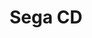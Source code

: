 ---
title: 'Sega CD'
slug: sega-cd
company: sega
logo: '<path d="M200,16 L200,44 L0,44 L0,16 L200,16 Z M198,18 L2,18 L2,42 L198,42 L198,18 Z M58.888,18.839 L58.888,23.693 L58.391,23.693 C58.391,23.167 58.036,22.933 57.183,22.933 L40.091,22.933 L40.091,28.139 L51.249,28.139 C52.101,28.139 52.457,27.905 52.457,27.379 L52.954,27.379 L52.954,32.291 L52.457,32.291 C52.457,32.057 52.386,31.882 52.172,31.765 C51.995,31.648 51.675,31.589 51.249,31.589 L40.091,31.589 L40.091,37.322 L57.503,37.322 C58.355,37.322 58.711,37.087 58.711,36.62 L59.208,36.62 L59.208,41.416 L58.711,41.416 C58.711,41.006 58.355,40.772 57.503,40.772 L34.121,40.772 L34.121,40.363 C34.903,40.363 35.045,40.129 35.045,39.485 L35.045,20.769 C35.045,20.125 34.902,19.892 34.121,19.892 L34.121,19.482 L57.183,19.482 C58.036,19.482 58.391,19.248 58.391,18.839 L58.888,18.839 Z M18.594,19.19 C20.5261875,19.19 22.2779063,19.4069922 23.78629,19.7053564 L24.3765167,19.8287205 L24.3765167,19.8287205 L24.9398935,19.9588355 C25.0315025,19.9809767 25.1219554,20.0033189 25.2112338,20.0258218 L25.7326594,20.1624465 C25.8171648,20.1854316 25.9004583,20.208497 25.9825212,20.2316027 L26.459984,20.3703973 L26.459984,20.3703973 L26.9070205,20.5082275 L26.9070205,20.5082275 L27.5185703,20.7089453 L27.5185703,20.7089453 L28.0566318,20.8966436 L28.0566318,20.8966436 L29.1997109,21.3165234 L29.1997109,21.3165234 L29.4136436,21.3870459 L29.4136436,21.3870459 L29.5072426,21.409147 C29.5195122,21.4110356 29.5301042,21.412 29.539,21.412 C29.9086,21.412 30.02796,21.33776 30.115704,21.263008 L30.179,21.208 L30.747,21.354 L28.011,25.74 L27.442,25.477 C27.478,25.36 27.513,25.214 27.513,25.068 C27.513,25.0437447 27.499392,25.0126935 27.472407,24.9758129 L27.4006694,24.8945654 C27.3857633,24.8798242 27.3693879,24.8645068 27.3515518,24.8486491 L27.2270758,24.747305 L27.2270758,24.747305 L27.0679541,24.6347107 C27.0385695,24.6151029 27.0077584,24.5950979 26.9755294,24.5747315 L26.7652088,24.4484831 C26.7273424,24.4268144 26.6880751,24.4048559 26.6474156,24.3826433 L26.3868199,24.2466064 C26.3406256,24.223521 26.2930562,24.2002531 26.2441201,24.1768387 L25.9341731,24.0348786 L25.9341731,24.0348786 L25.5918383,23.8911173 C25.5321063,23.8671024 25.471042,23.8430841 25.4086538,23.8190981 L25.0185072,23.6758562 L25.0185072,23.6758562 L24.5969992,23.5351081 C24.4513152,23.4887986 24.3004728,23.4431911 24.1445404,23.3985718 L23.6615413,23.2679653 C23.5785192,23.2467872 23.4942417,23.2259277 23.4087174,23.2054226 L22.8806776,23.086932 C21.6139923,22.8217148 20.1062766,22.64 18.381,22.64 C12.838,22.64 10.457,24.044 10.457,25.857 C10.457,27.00804 11.6625104,27.4785936 13.4948862,27.6753491 L13.965705,27.7190691 C14.0462398,27.7254836 14.1277792,27.7314815 14.2102813,27.7370924 L14.7165119,27.7663478 L14.7165119,27.7663478 L15.243839,27.7877252 L15.243839,27.7877252 L16.0699904,27.8081092 L16.0699904,27.8081092 L17.824008,27.824296 L17.824008,27.824296 L19.3570573,27.8354014 L19.3570573,27.8354014 L20.2939649,27.8509092 L20.2939649,27.8509092 L20.9215,27.867875 L20.9215,27.867875 L21.5490351,27.89179 C21.6535127,27.8964333 21.7579066,27.9014251 21.8621748,27.9067947 L22.4859428,27.9437811 L22.4859428,27.9437811 L23.1046877,27.9912471 C27.5162279,28.3723445 31.386,29.66959 31.386,34.222 C31.386,38.082 26.838,41.065 17.741,41.065 C17.3075,41.065 16.889455,41.0592975 16.4863011,41.0484627 L15.6996811,41.0201192 C15.3161315,41.0026949 14.947097,40.9805185 14.5920139,40.9541603 L13.9002824,40.896037 C13.7880384,40.8854769 13.6773028,40.8744943 13.5680547,40.8631104 L12.9302489,40.7901606 C12.7234856,40.7643515 12.5225052,40.7371063 12.3271406,40.7085938 L11.7577273,40.6194235 C11.6655773,40.6039846 11.5747895,40.588271 11.485343,40.572304 L10.9645926,40.4736296 C10.8804278,40.4567333 10.7975625,40.4396258 10.7159759,40.4223283 L10.2416329,40.3164307 C10.1650773,40.2984573 10.0897587,40.280336 10.015656,40.262088 L9.58546493,40.1512483 L9.58546493,40.1512483 L9.18345541,40.038381 L9.18345541,40.038381 L8.808625,39.9245 L8.808625,39.9245 L8.45997126,39.810619 L8.45997126,39.810619 L7.98387905,39.642015 L7.98387905,39.642015 L7.56104559,39.4791136 L7.56104559,39.4791136 L6.86162193,39.1841043 L6.86162193,39.1841043 L6.33463426,38.952963 L6.33463426,38.952963 L6.1273458,38.8698965 L6.1273458,38.8698965 L6.00767303,38.8288808 L6.00767303,38.8288808 L5.90164638,38.8005372 L5.90164638,38.8005372 L5.80826338,38.7858797 C5.7936975,38.7846336 5.77961667,38.784 5.766,38.784 C5.6595,38.784 5.5795,38.8205 5.504,38.868 L5.35248148,38.9701111 C5.32605556,38.9870556 5.2985,39.0033333 5.269,39.018 L4.807,38.93 L7.756,33.958 L8.325,34.192 L8.317512,34.263616 L8.317512,34.263616 L8.278344,34.428592 C8.26452,34.49216 8.253,34.5668 8.253,34.66 C8.253,35.9085957 10.6523934,36.8965813 13.7014418,37.3476024 L14.2458968,37.421564 C14.4293924,37.4443224 14.6147797,37.4651666 14.8017027,37.4840402 L15.3667224,37.5346933 C15.5563605,37.5495696 15.7471782,37.5624192 15.9388192,37.5731858 L16.5158561,37.5991803 C16.8052535,37.6089968 17.0957021,37.614 17.386,37.614 C18.1181132,37.614 18.7955792,37.5945198 19.4213882,37.557634 L20.030089,37.5150233 L20.030089,37.5150233 L20.6050163,37.4612699 C21.0702347,37.4119607 21.5009645,37.3515249 21.8989362,37.2811632 L22.3608892,37.1920414 C25.0395927,36.6296461 26.056,35.5775849 26.056,34.484 C26.056,32.9635306 24.6028534,32.3466235 22.4676176,32.0795515 L21.9631137,32.0238776 L21.9631137,32.0238776 L21.4364994,31.9791116 L21.4364994,31.9791116 L20.8898804,31.9437413 L20.8898804,31.9437413 L20.0370496,31.9049949 L20.0370496,31.9049949 L19.151053,31.8788826 L19.151053,31.8788826 L16.3651388,31.8253127 L16.3651388,31.8253127 L15.417549,31.7986992 L15.417549,31.7986992 L14.7866998,31.7741138 L14.7866998,31.7741138 L14.1590092,31.7422895 C14.0547744,31.7362982 13.9507588,31.7299423 13.8470065,31.7231903 L13.2280022,31.6776725 L13.2280022,31.6776725 L12.6174209,31.6211353 C8.68057986,31.2145545 5.411,30.0137857 5.411,26.15 C5.411,22.1086613 9.66638215,20.0065697 15.0134885,19.387878 L15.6474058,19.3219071 L15.6474058,19.3219071 L16.2902519,19.2694589 C17.0450023,19.2160934 17.8156452,19.19 18.594,19.19 Z M77.257,19.189 C79.6567647,19.189 81.9602249,19.5660796 83.8294771,19.9929471 L84.6030159,20.1779843 C84.7271799,20.2090138 84.8488824,20.2400588 84.968,20.271 L87.4188996,21.1510516 L87.4188996,21.1510516 L87.960935,21.3352965 L87.960935,21.3352965 L88.2563602,21.4251856 L88.2563602,21.4251856 L88.3956929,21.4592959 C88.4341059,21.4670151 88.4643478,21.471 88.486,21.471 C88.806,21.471 89.126,21.324 89.268,21.149 L89.765,21.324 L86.319,26.12 L85.821,25.857 C85.856,25.74 85.892,25.565 85.892,25.36 C85.892,25.005087 85.3043289,24.511448 84.3057395,24.0419952 L83.9578996,23.8866302 C83.5953254,23.732608 83.1892757,23.5832843 82.746297,23.444693 L82.2912511,23.3099027 C81.7465686,23.1573424 81.1545916,23.0221277 80.5257157,22.9138399 L79.9778851,22.8278397 C79.1433119,22.7094012 78.2526522,22.64 77.328,22.64 C71.359,22.64 66.526,25.068 66.526,30.011 C66.526,35.187 71.359,37.613 76.831,37.613 C80.1895,37.613 82.5079375,36.9059375 83.9069687,36.2811406 L84.2376421,36.1271121 L84.2376421,36.1271121 L84.5304258,35.979252 L84.5304258,35.979252 L84.7857388,35.840301 L84.7857388,35.840301 L85.004,35.713 L85.004,35.713 L85.004,33.286 L78.892,33.286 C78.182,33.286 77.755,33.578 77.755,33.987 L77.257,33.987 L77.257,28.841 L77.755,28.841 C77.755,29.25 78.182,29.542 78.892,29.542 L90.725,29.542 L90.725,29.952 C90.369,30.011 90.05,30.244 90.05,30.888 L90.05,36.649 C90.05,37.117 90.227,37.292 90.689,37.38 L90.689,37.789 L90.1608466,38.0313145 L90.1608466,38.0313145 L89.7564926,38.2090917 L89.7564926,38.2090917 L89.3122731,38.3972917 L89.3122731,38.3972917 L88.8298473,38.5937161 L88.8298473,38.5937161 L88.3108743,38.7961668 L88.3108743,38.7961668 L87.7570134,39.0024455 L87.7570134,39.0024455 L87.1699238,39.2103539 C87.0693987,39.245019 86.9675581,39.2796603 86.8644368,39.3142323 L86.2306152,39.5204636 C86.0144023,39.5886851 85.7933427,39.6562624 85.5677129,39.722829 L84.8773892,39.9191302 C82.5324512,40.5609184 79.7581429,41.065 76.831,41.065 C68.658,41.065 61.48,37.73 61.48,30.127 C61.48,22.523 69.866,19.189 77.257,19.189 Z M110.941,19.482 L110.941,19.892 C110.409,19.95 110.195,20.125 110.195,20.33 C110.195,20.564 110.337,20.798 110.515,21.091 L120.82,39.252 L120.991607,39.5601465 C121.361938,40.2068125 121.55225,40.363 122.205,40.363 L122.205,40.773 L115.134,40.773 L115.134,40.363 C115.596,40.363 115.774,40.217 115.774,40.071 L115.769217,40.0043476 L115.769217,40.0043476 L115.744217,39.9005397 L115.744217,39.9005397 L115.691207,39.7654176 L115.691207,39.7654176 L115.57438,39.5288099 L115.57438,39.5288099 L115.341111,39.1055234 L115.341111,39.1055234 L113.228699,35.430316 C113.177804,35.3410474 113.125911,35.2499556 113.073,35.157 L100.885,35.157 L100.311545,36.204102 L100.311545,36.204102 L99.6102031,37.452375 L99.6102031,37.452375 L98.5295381,39.320523 L98.5295381,39.320523 L98.4064844,39.5535 L98.4064844,39.5535 L98.36292,39.647304 L98.36292,39.647304 L98.3179277,39.7660078 L98.3179277,39.7660078 L98.3004141,39.8337699 L98.3004141,39.8337699 L98.2920149,39.8950686 C98.2913331,39.9048719 98.291,39.9145 98.291,39.924 C98.291,40.188 98.504,40.334 98.824,40.363 L98.824,40.772 L92.499,40.772 L92.499,40.363 C93.059,40.337625 93.2920781,40.2226719 93.6745488,39.5672832 L93.849,39.252 L93.849,39.252 L103.55,21.296 L103.705359,21.0398076 C103.832327,20.8238163 103.941,20.6058571 103.941,20.418 C103.941,20.097 103.657,19.95 103.194,19.892 L103.194,19.482 L110.941,19.482 Z M197,19 L197,41 L128,41 L128,19 L197,19 Z M159.2829,23.0270178 L159.692,22.922 L159.692,22.922 L158.71241,23.08456 L158.71241,23.08456 L157.742421,23.2526829 L157.742421,23.2526829 L156.306417,23.5149144 L156.306417,23.5149144 L154.894536,23.788676 L154.894536,23.788676 L153.967431,23.9772971 L153.967431,23.9772971 L153.05217,24.1706042 L153.05217,24.1706042 L151.702464,24.4689676 L151.702464,24.4689676 L150.381928,24.776888 L150.381928,24.776888 L149.092076,25.0937735 L149.092076,25.0937735 L148.249969,25.3097188 L148.249969,25.3097188 L147.42262,25.52921 L147.42262,25.52921 L146.210252,25.864712 L146.210252,25.864712 L145.421763,26.0923009 L145.421763,26.0923009 L144.649604,26.322822 L144.649604,26.322822 L143.522962,26.6737176 L143.522962,26.6737176 L142.793587,26.9108017 L142.793587,26.9108017 L141.733226,27.2707196 C141.617702,27.3109784 141.502951,27.3513228 141.388984,27.3917491 L140.714652,27.6352618 L140.714652,27.6352618 L140.059565,27.8805665 L140.059565,27.8805665 L139.424171,28.1274879 L139.424171,28.1274879 L138.80892,28.3758505 L138.80892,28.3758505 L138.21426,28.6254791 C138.11689,28.6671797 138.020398,28.7089256 137.924791,28.7507133 L137.361858,29.0019119 L137.361858,29.0019119 L136.820636,29.253938 L136.820636,29.253938 L136.301576,29.506616 L136.301576,29.506616 L135.805125,29.7597707 C135.64346,29.8442155 135.485637,29.9287106 135.331732,30.0132266 L134.881846,30.2668084 C134.735852,30.3513372 134.59385,30.4358577 134.455915,30.5203407 L134.054388,30.773648 C132.173373,31.9971406 131.16323,33.2066053 131.251898,34.3129248 L131.265,34.427 C131.4354,35.5646 132.77148,36.46352 135.003078,37.103537 L135.461258,37.2280824 L135.461258,37.2280824 L135.942838,37.3456877 L135.942838,37.3456877 L136.447338,37.4563171 C136.533304,37.474172 136.620206,37.4917347 136.708032,37.5090045 L137.246012,37.6091025 L137.246012,37.6091025 L137.80571,37.7021346 L137.80571,37.7021346 L138.386647,37.7880649 L138.386647,37.7880649 L138.988343,37.8668574 L138.988343,37.8668574 L139.610317,37.9384762 L139.610317,37.9384762 L140.25209,38.0028853 L140.25209,38.0028853 L140.91318,38.0600488 L140.91318,38.0600488 L141.939985,38.1321299 L141.939985,38.1321299 L142.647268,38.171022 L142.647268,38.171022 L143.372188,38.2025427 L143.372188,38.2025427 L144.114264,38.226656 L144.114264,38.226656 L144.873016,38.2433259 L144.873016,38.2433259 L145.647965,38.2525165 L145.647965,38.2525165 L146.438629,38.2541919 L146.438629,38.2541919 L147.244528,38.248316 L147.244528,38.248316 L148.480892,38.2252651 L148.480892,38.2252651 L149.322778,38.2003539 C149.464236,38.1955632 149.606258,38.1904527 149.748834,38.1850216 L150.610872,38.1485814 L150.610872,38.1485814 L151.485743,38.1044102 L151.485743,38.1044102 L152.372968,38.052472 L152.372968,38.052472 L153.272066,37.992731 L153.272066,37.992731 L154.182557,37.9251511 L154.182557,37.9251511 L155.568605,37.8090049 L155.568605,37.8090049 L156.977586,37.675019 L156.977586,37.675019 L158.407878,37.5230722 L158.407878,37.5230722 L159.857861,37.3530431 L159.857861,37.3530431 L160.834655,37.2295848 L160.834655,37.2295848 L161.819,37.098 L161.819,37.098 L159.803914,37.1977464 L159.803914,37.1977464 L158.774598,37.2612393 L158.774598,37.2612393 L157.952572,37.3051212 L157.952572,37.3051212 L157.142951,37.3350112 L157.142951,37.3350112 L156.346573,37.3510736 L156.346573,37.3510736 L155.564279,37.3534725 C154.272658,37.3461758 153.043218,37.2826325 151.893452,37.1662644 L151.213294,37.090132 C146.40935,36.4994792 143.143281,34.94475 142.806,32.698 C142.51881,30.779873 144.422571,28.7175682 147.737982,26.92778 L148.287867,26.6399986 L148.287867,26.6399986 L148.861762,26.3573896 C149.056979,26.2640925 149.256075,26.1717234 149.458927,26.0803479 L150.078624,25.8092682 C150.499102,25.6306236 150.934109,25.4562169 151.382661,25.2865748 L152.065524,25.0357507 L152.065524,25.0357507 L152.767966,24.7924682 C152.88663,24.7525715 153.006079,24.7130055 153.126297,24.6737784 L153.856722,24.4425487 L153.856722,24.4425487 L154.604878,24.2198477 C154.731007,24.1834636 154.857845,24.1474512 154.985375,24.1118189 L155.758744,23.9026515 C155.888984,23.8685723 156.019885,23.8348896 156.151433,23.8016116 L159.2829,23.0270178 L159.2829,23.0270178 Z M193.627,25.084 C193.45061,23.90879 192.029821,22.988245 189.662662,22.3447976 L189.192765,22.2237256 C189.032247,22.1845256 188.86787,22.146485 188.699714,22.1096099 L188.183988,22.0024867 C188.096171,21.9852176 188.007429,21.9682413 187.917773,21.9515586 L187.368936,21.854992 L187.368936,21.854992 L186.798626,21.7655083 L186.798626,21.7655083 L186.207322,21.6831436 L186.207322,21.6831436 L185.595504,21.607934 L185.595504,21.607934 L184.963654,21.5399158 L184.963654,21.5399158 L184.31225,21.479125 L184.31225,21.479125 L183.641774,21.4255978 L183.641774,21.4255978 L182.952705,21.3793704 L182.952705,21.3793704 L182.245523,21.3404788 L182.245523,21.3404788 L181.52071,21.3089593 L181.52071,21.3089593 L180.778744,21.284848 L180.778744,21.284848 L180.020107,21.268181 L180.020107,21.268181 L179.245277,21.2589944 L179.245277,21.2589944 L178.454737,21.2573245 L178.454737,21.2573245 L177.240517,21.2689923 L177.240517,21.2689923 L175.993648,21.2977757 L175.993648,21.2977757 L175.145064,21.3265337 L175.145064,21.3265337 L174.283169,21.3629889 L174.283169,21.3629889 L173.408443,21.4071777 L173.408443,21.4071777 L172.521368,21.459136 L172.521368,21.459136 L171.622423,21.5189001 L171.622423,21.5189001 L170.712088,21.5865061 L170.712088,21.5865061 L169.790843,21.6619902 L169.790843,21.6619902 L168.859169,21.7453884 L168.859169,21.7453884 L167.917546,21.836737 L167.917546,21.836737 L166.487507,21.9887458 L166.487507,21.9887458 L165.037784,22.1588462 L165.037784,22.1588462 L164.061166,22.2823576 L164.061166,22.2823576 L163.077,22.414 L163.077,22.414 L165.982,22.26 L165.982,22.26 C166.925277,22.1993692 167.849244,22.1659117 168.747432,22.1586445 L169.510844,22.1588065 C169.889242,22.1620716 170.262567,22.1700955 170.630307,22.1828009 L171.358193,22.2144309 C171.478217,22.2207352 171.597582,22.227554 171.71627,22.2348844 L172.420125,22.2849825 C172.53603,22.2943476 172.65122,22.3042187 172.765677,22.3145926 L173.443464,22.3828493 C173.554911,22.3952238 173.665587,22.4080954 173.775473,22.4214615 L174.425155,22.5075673 L174.425155,22.5075673 L175.05497,22.6054005 C179.185497,23.2964083 181.931154,24.7600769 182.085,26.813 C182.24,28.866 179.951,30.794 176.26,32.331 L175.998434,32.4381662 L175.998434,32.4381662 L175.466719,32.6460203 L175.466719,32.6460203 L174.925909,32.8452223 L174.925909,32.8452223 L174.378825,33.0357551 L174.378825,33.0357551 L173.828287,33.2176015 L173.828287,33.2176015 L173.277114,33.3907443 L173.277114,33.3907443 L172.728128,33.5551665 L172.728128,33.5551665 L171.914915,33.7854111 L171.914915,33.7854111 L171.122483,33.9959379 L171.122483,33.9959379 L170.61044,34.1253061 L170.61044,34.1253061 L169.638033,34.3576065 L169.638033,34.3576065 L168.548502,34.5982375 L168.548502,34.5982375 L167.640073,34.7833469 L167.640073,34.7833469 L166.435,35.004 L164.093,27.273 L164.093,36.774 L166.298113,36.4102037 L166.298113,36.4102037 L168.141706,36.0822211 L168.141706,36.0822211 L169.688125,35.7886299 L169.688125,35.7886299 L170.747124,35.5755261 L170.747124,35.5755261 L171.261219,35.4677641 L172.721263,35.1465212 L172.721263,35.1465212 L173.612183,34.9443327 L173.612183,34.9443327 L174.923708,34.6333016 L174.923708,34.6333016 L175.780832,34.4210376 L175.780832,34.4210376 L176.62365,34.2050503 L176.62365,34.2050503 L177.451712,33.9855149 L177.451712,33.9855149 L178.264569,33.7626067 L178.264569,33.7626067 L179.06177,33.5365011 L179.06177,33.5365011 L179.842867,33.3073733 L179.842867,33.3073733 L180.607409,33.0753987 L180.607409,33.0753987 L181.354946,32.8407527 L181.354946,32.8407527 L182.085028,32.6036104 L182.085028,32.6036104 L182.797206,32.3641472 L182.797206,32.3641472 L183.491031,32.1225385 L183.491031,32.1225385 L184.166051,31.8789595 L184.166051,31.8789595 L184.821817,31.6335856 C184.929482,31.5925501 185.036326,31.5514471 185.14234,31.5102803 L185.768382,31.2625426 L185.768382,31.2625426 L186.374046,31.0134483 L186.374046,31.0134483 L186.958882,30.7631727 L186.958882,30.7631727 L187.522441,30.511891 L187.522441,30.511891 L188.064271,30.2597786 L188.064271,30.2597786 L188.583924,30.0070108 C188.66866,29.9648379 188.752453,29.9226451 188.835293,29.8804359 L189.320837,29.6270137 L189.320837,29.6270137 L189.783078,29.3733743 C189.933225,29.2888112 190.079413,29.204241 190.221568,29.1196931 L190.635855,28.8661455 C192.713047,27.556796 193.803153,26.2598118 193.627,25.084 Z M106.749,24.161 L102.555,31.823 L111.013,31.823 L106.749,24.161 Z" />'
disc: true
cartridge: false
color: blue-900
order: 25
---